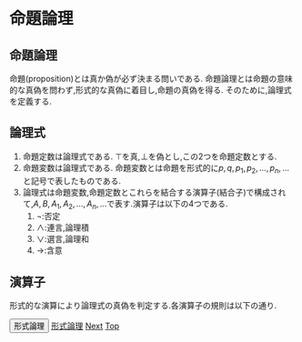 <script type="text/x-mathjax-config">MathJax.Hub.Config({tex2jax:{inlineMath:[['\$','\$'],['\\(','\\)']],processEscapes:true},CommonHTML: {matchFontHeight:false}});</script>
<script type="text/javascript" async src="https://cdnjs.cloudflare.com/ajax/libs/mathjax/2.7.1/MathJax.js?config=TeX-MML-AM_CHTML"></script>

# 命題論理
##  命題論理
命題(proposition)とは真か偽が必ず決まる問いである.
命題論理とは命題の意味的な真偽を問わず,形式的な真偽に着目し,命題の真偽を得る.
そのために,論理式を定義する.

## 論理式
1. 命題定数は論理式である. $\top$を真,$\bot$を偽とし,この2つを命題定数とする.
1. 命題変数は論理式である. 命題変数とは命題を形式的に$p,q,p_1,p_2,\dots,p_n,\dots$と記号で表したものである.
1. 論理式は命題変数,命題定数とこれらを結合する演算子(結合子)で構成されて,$A,B,A_1,A_2,\dots,A_n,\dots$で表す.演算子は以下の4つである.
   1. $\lnot$:否定
   1. $\land$:連言,論理積
   1. $\lor$:選言,論理和
   1. $\to$:含意  

## 演算子
形式的な演算により論理式の真偽を判定する.各演算子の規則は以下の通り.

<button>形式論理</button>
[形式論理](https://seisyuu-hantatsushi.github.io/axiomatic_set_theory/#%E5%BD%A2%E5%BC%8F%E8%AB%96%E7%90%86)
[Next](predicate_logic.md)
[Top](index.md)
